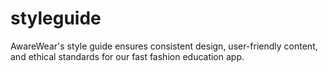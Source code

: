 # styleguide
AwareWear's style guide ensures consistent design, user-friendly content, and ethical standards for our fast fashion education app.
